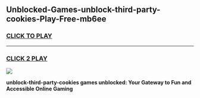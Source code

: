 
## Unblocked-Games-unblock-third-party-cookies-Play-Free-mb6ee
<h3>
<a href="https://premium76.site?title=unblock-third-party-cookies&ref=21A">CLICK TO PLAY</a></h3>
<hr>

<h3>
<a href="https://premium76.site?title=unblock-third-party-cookies&ref=21A">CLICK 2 PLAY</a>
  
</h3>

<a href="https://premium76.site?title=unblock-third-party-cookies&ref=21A"><img src="https://clearcache.store/games.png"></a>


**unblock-third-party-cookies games unblocked: Your Gateway to Fun and Accessible Online Gaming**
